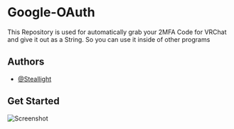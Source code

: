 
# Google-OAuth

This Repository is used for automatically grab your 2MFA Code for VRChat and give it out as a String. So you can use it inside of other programs



## Authors

- [@Steallight](https://www.github.com/steallight)

## Get Started

![Screenshot](https://img001.prntscr.com/file/img001/0DNxg771QlypWwGo6ZeS-Q.png)

